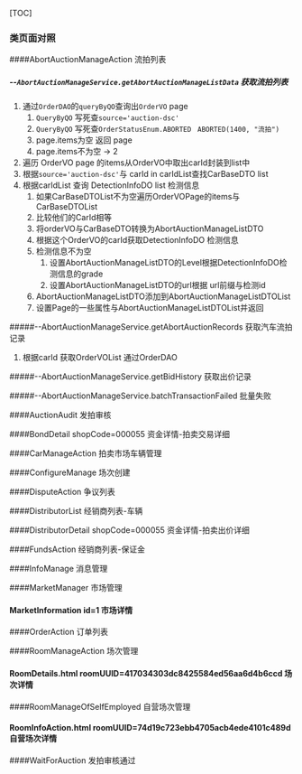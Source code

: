 [TOC]



### 类页面对照

####AbortAuctionManageAction     			流拍列表

##### --`AbortAuctionManageService.getAbortAuctionManageListData`		获取流拍列表	

1. 通过`OrderDAO`的`queryByQO`查询出`OrderVO` page
   1. `QueryByQO` 写死查`source='auction-dsc'`
   2. `QueryByQO` 写死查`OrderStatusEnum.ABORTED `     `ABORTED(1400, "流拍")`
   3. page.items为空   返回  page
   4. page.items不为空   -> 2  
2. 遍历 OrderVO page 的items从OrderVO中取出carId封装到list中
3. 根据`source='auction-dsc'`与 carId   in    carIdList查找CarBaseDTO list
4. 根据carIdList  查询   DetectionInfoDO  list   检测信息
   1. 如果CarBaseDTOList不为空遍历OrderVOPage的items与CarBaseDTOList
   2. 比较他们的CarId相等
   3. 将orderVO与CarBaseDTO转换为AbortAuctionManageListDTO
   4. 根据这个OrderVO的carId获取DetectionInfoDO  检测信息
   5. 检测信息不为空
      1. 设置AbortAuctionManageListDTO的Level根据DetectionInfoDO检测信息的grade
      2. 设置AbortAuctionManageListDTO的url根据 url前缀与检测id
   6. AbortAuctionManageListDTO添加到AbortAuctionManageListDTOList
   7. 设置Page的一些属性与AbortAuctionManageListDTOList并返回

#####--AbortAuctionManageService.getAbortAuctionRecords				获取汽车流拍记录

1. 根据carId  获取OrderVOList 通过OrderDAO

#####--AbortAuctionManageService.getBidHistory							获取出价记录

#####--AbortAuctionManageService.batchTransactionFailed					批量失败



####AuctionAudit 						发拍审核

####BondDetail shopCode=000055			资金详情-拍卖交易详细

####CarManageAction					拍卖市场车辆管理

####ConfigureManage					场次创建

####DisputeAction						争议列表

####DistributorList						经销商列表-车辆

####DistributorDetail shopCode=000055	资金详情-拍卖出价详细

####FundsAction							经销商列表-保证金

####InfoManage							消息管理

####MarketManager						市场管理

####	MarketInformation id=1				市场详情

####OrderAction							订单列表

####RoomManageAction					场次管理

####	RoomDetails.html roomUUID=417034303dc8425584ed56aa6d4b6ccd		场次详情

####RoomManageOfSelfEmployed			自营场次管理

####	RoomInfoAction.html roomUUID=74d19c723ebb4705acb4ede4101c489d	自营场次详情

####WaitForAuction						发拍审核通过